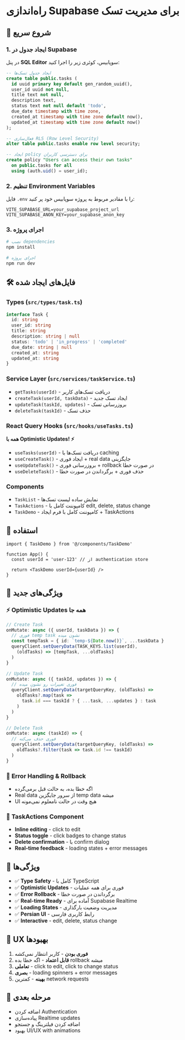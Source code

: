 # راه‌اندازی Supabase برای مدیریت تسک

## 🚀 شروع سریع

### 1. ایجاد جدول در Supabase

در پنل **SQL Editor** سوپابیس، کوئری زیر را اجرا کنید:

```sql
-- ایجاد جدول تسک‌ها
create table public.tasks (
  id uuid primary key default gen_random_uuid(),
  user_id uuid not null,
  title text not null,
  description text,
  status text not null default 'todo',
  due_date timestamp with time zone,
  created_at timestamp with time zone default now(),
  updated_at timestamp with time zone default now()
);

-- فعال‌سازی RLS (Row Level Security)
alter table public.tasks enable row level security;

-- ایجاد policy برای دسترسی کاربران
create policy "Users can access their own tasks"
  on public.tasks for all
  using (auth.uid() = user_id);
```

### 2. تنظیم Environment Variables

فایل `.env` را با مقادیر مربوط به پروژه سوپابیس خود پر کنید:

```env
VITE_SUPABASE_URL=your_supabase_project_url
VITE_SUPABASE_ANON_KEY=your_supabase_anon_key
```

### 3. اجرای پروژه

```bash
# نصب dependencies
npm install

# اجرای پروژه
npm run dev
```

## 🛠️ فایل‌های ایجاد شده

### Types (`src/types/task.ts`)
```typescript
interface Task {
  id: string
  user_id: string
  title: string
  description: string | null
  status: 'todo' | 'in_progress' | 'completed'
  due_date: string | null
  created_at: string
  updated_at: string
}
```

### Service Layer (`src/services/taskService.ts`)
- `getTasks(userId)` - دریافت تسک‌های کاربر
- `createTask(userId, taskData)` - ایجاد تسک جدید
- `updateTask(taskId, updates)` - بروزرسانی تسک
- `deleteTask(taskId)` - حذف تسک

### React Query Hooks (`src/hooks/useTasks.ts`)
**همه با Optimistic Updates! ⚡**

- `useTasks(userId)` - دریافت تسک‌ها با caching
- `useCreateTask()` - ایجاد فوری + real data جایگزینی
- `useUpdateTask()` - بروزرسانی فوری + rollback در صورت خطا
- `useDeleteTask()` - حذف فوری + برگرداندن در صورت خطا

### Components
- `TaskList` - نمایش ساده لیست تسک‌ها
- `TaskActions` - کامپوننت کامل با edit, delete, status change
- `TaskDemo` - کامپوننت کامل با فرم ایجاد + TaskActions

## 📱 استفاده

```tsx
import { TaskDemo } from '@/components/TaskDemo'

function App() {
  const userId = 'user-123' // از authentication store
  
  return <TaskDemo userId={userId} />
}
```

## 🚀 ویژگی‌های جدید

### ⚡ **Optimistic Updates همه جا**
```typescript
// Create Task
onMutate: async ({ userId, taskData }) => {
  // فوری temp task نشون میده
  const tempTask = { id: `temp-${Date.now()}`, ...taskData }
  queryClient.setQueryData(TASK_KEYS.list(userId), 
    (oldTasks) => [tempTask, ...oldTasks]
  )
}

// Update Task  
onMutate: async ({ taskId, updates }) => {
  // فوری تغییرات رو نشون میده
  queryClient.setQueryData(targetQueryKey, (oldTasks) =>
    oldTasks?.map(task => 
      task.id === taskId ? { ...task, ...updates } : task
    )
  )
}

// Delete Task
onMutate: async (taskId) => {
  // فوری حذف می‌کنه
  queryClient.setQueryData(targetQueryKey, (oldTasks) =>
    oldTasks?.filter(task => task.id !== taskId)
  )
}
```

### 🔄 **Error Handling & Rollback**
- اگه خطا بده، به حالت قبل برمی‌گرده
- Real data از سرور جایگزین temp data میشه
- UI هیچ وقت در حالت نامعلوم نمی‌مونه

### 🎨 **TaskActions Component**
- **Inline editing** - click to edit
- **Status toggle** - click badges to change status  
- **Delete confirmation** - با confirm dialog
- **Real-time feedback** - loading states + error messages

## 🔧 ویژگی‌ها

- ✅ **Type Safety** - کامل با TypeScript
- ✅ **Optimistic Updates** - فوری برای همه عملیات
- ✅ **Error Rollback** - برگرداندن در صورت خطا
- ✅ **Real-time Ready** - آماده برای Supabase Realtime
- ✅ **Loading States** - مدیریت وضعیت بارگذاری
- ✅ **Persian UI** - رابط کاربری فارسی
- ✅ **Interactive** - edit, delete, status change

## 🎯 UX بهبودها

1. **فوری بودن** - کاربر انتظار نمی‌کشه
2. **قابل اعتماد** - اگه خطا بده rollback میشه
3. **تعاملی** - click to edit, click to change status
4. **بصری** - loading spinners + error messages
5. **بهینه** - کمترین network requests

## 🚀 مرحله بعدی

- اضافه کردن Authentication
- پیاده‌سازی Realtime updates
- اضافه کردن فیلترینگ و جستجو
- بهبود UI/UX with animations
